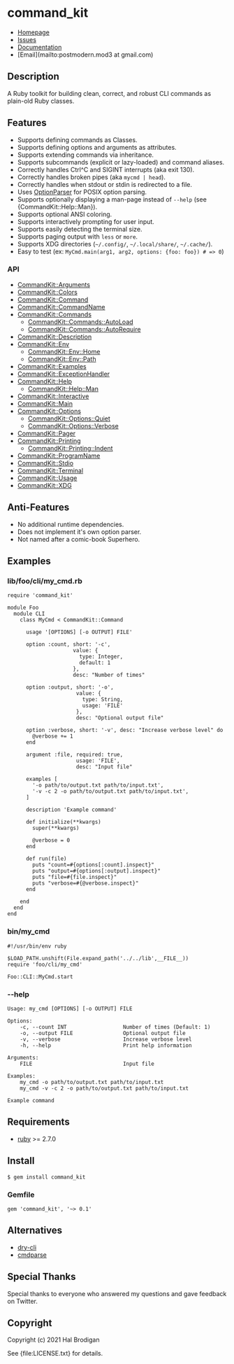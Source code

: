 # command_kit

* [Homepage](https://github.com/postmodern/command_kit.rb#readme)
* [Issues](https://github.com/postmodern/command_kit.rb/issues)
* [Documentation](http://rubydoc.info/gems/command_kit/frames)
* [Email](mailto:postmodern.mod3 at gmail.com)

## Description

A Ruby toolkit for building clean, correct, and robust CLI commands as
plain-old Ruby classes.

## Features

* Supports defining commands as Classes.
* Supports defining options and arguments as attributes.
* Supports extending commands via inheritance.
* Supports subcommands (explicit or lazy-loaded) and command aliases.
* Correctly handles Ctrl^C and SIGINT interrupts (aka exit 130).
* Correctly handles broken pipes (aka `mycmd | head`).
* Correctly handles when stdout or stdin is redirected to a file.
* Uses [OptionParser][optparse] for POSIX option parsing.
* Supports optionally displaying a man-page instead of `--help`
  (see {CommandKit::Help::Man}).
* Supports optional ANSI coloring.
* Supports interactively prompting for user input.
* Supports easily detecting the terminal size.
* Supports paging output with `less` or `more`.
* Supports XDG directories (`~/.config/`, `~/.local/share/`, `~/.cache/`).
* Easy to test (ex: `MyCmd.main(arg1, arg2, options: {foo: foo}) # => 0`)

### API

* [CommandKit::Arguments](https://rubydoc.info/github/postmodern/command_kit/main/CommandKit/Arguments)
* [CommandKit::Colors](https://rubydoc.info/github/postmodern/command_kit/main/CommandKit/Colors)
* [CommandKit::Command](https://rubydoc.info/github/postmodern/command_kit/main/CommandKit/Command)
* [CommandKit::CommandName](https://rubydoc.info/github/postmodern/command_kit/main/CommandKit/CommandName)
* [CommandKit::Commands](https://rubydoc.info/github/postmodern/command_kit/main/CommandKit/Commands)
  * [CommandKit::Commands::AutoLoad](https://rubydoc.info/github/postmodern/command_kit/main/CommandKit/Commands/AutoLoad)
  * [CommandKit::Commands::AutoRequire](https://rubydoc.info/github/postmodern/command_kit/main/CommandKit/Commands/AutoRequire)
* [CommandKit::Description](https://rubydoc.info/github/postmodern/command_kit/main/CommandKit/Description)
* [CommandKit::Env](https://rubydoc.info/github/postmodern/command_kit/main/CommandKit/Env)
  * [CommandKit::Env::Home](https://rubydoc.info/github/postmodern/command_kit/main/CommandKit/Env/Home)
  * [CommandKit::Env::Path](https://rubydoc.info/github/postmodern/command_kit/main/CommandKit/Env/Path)
* [CommandKit::Examples](https://rubydoc.info/github/postmodern/command_kit/main/CommandKit/Examples)
* [CommandKit::ExceptionHandler](https://rubydoc.info/github/postmodern/command_kit/main/CommandKit/ExceptionHandler)
* [CommandKit::Help](https://rubydoc.info/github/postmodern/command_kit/main/CommandKit/Help)
  * [CommandKit::Help::Man](https://rubydoc.info/github/postmodern/command_kit/main/CommandKit/Help/Man)
* [CommandKit::Interactive](https://rubydoc.info/github/postmodern/command_kit/main/CommandKit/Interactive)
* [CommandKit::Main](https://rubydoc.info/github/postmodern/command_kit/main/CommandKit/Main)
* [CommandKit::Options](https://rubydoc.info/github/postmodern/command_kit/main/CommandKit/Options)
  * [CommandKit::Options::Quiet](https://rubydoc.info/github/postmodern/command_kit/main/CommandKit/Options/Quiet)
  * [CommandKit::Options::Verbose](https://rubydoc.info/github/postmodern/command_kit/main/CommandKit/Options/Verbose)
* [CommandKit::Pager](https://rubydoc.info/github/postmodern/command_kit/main/CommandKit/Pager)
* [CommandKit::Printing](https://rubydoc.info/github/postmodern/command_kit/main/CommandKit/Printing)
  * [CommandKit::Printing::Indent](https://rubydoc.info/github/postmodern/command_kit/main/CommandKit/Printing/Indent)
* [CommandKit::ProgramName](https://rubydoc.info/github/postmodern/command_kit/main/CommandKit/ProgramName)
* [CommandKit::Stdio](https://rubydoc.info/github/postmodern/command_kit/main/CommandKit/Stdio)
* [CommandKit::Terminal](https://rubydoc.info/github/postmodern/command_kit/main/CommandKit/Terminal)
* [CommandKit::Usage](https://rubydoc.info/github/postmodern/command_kit/main/CommandKit/Usage)
* [CommandKit::XDG](https://rubydoc.info/github/postmodern/command_kit/main/CommandKit/XDG)

## Anti-Features

* No additional runtime dependencies.
* Does not implement it's own option parser.
* Not named after a comic-book Superhero.

## Examples

### lib/foo/cli/my_cmd.rb

    require 'command_kit'

    module Foo
      module CLI
        class MyCmd < CommandKit::Command
    
          usage '[OPTIONS] [-o OUTPUT] FILE'
    
          option :count, short: '-c',
                         value: {
                           type: Integer,
                           default: 1
                         },
                         desc: "Number of times"
    
          option :output, short: '-o',
                          value: {
                            type: String,
                            usage: 'FILE'
                          },
                          desc: "Optional output file"
    
          option :verbose, short: '-v', desc: "Increase verbose level" do
            @verbose += 1
          end
    
          argument :file, required: true,
                          usage: 'FILE',
                          desc: "Input file"

          examples [
            '-o path/to/output.txt path/to/input.txt',
            '-v -c 2 -o path/to/output.txt path/to/input.txt',
          ]

          description 'Example command'
    
          def initialize(**kwargs)
            super(**kwargs)
    
            @verbose = 0
          end
    
          def run(file)
            puts "count=#{options[:count].inspect}"
            puts "output=#{options[:output].inspect}"
            puts "file=#{file.inspect}"
            puts "verbose=#{@verbose.inspect}"
          end
    
        end
      end
    end

### bin/my_cmd

    #!/usr/bin/env ruby
    
    $LOAD_PATH.unshift(File.expand_path('../../lib',__FILE__))
    require 'foo/cli/my_cmd'
    
    Foo::CLI::MyCmd.start

### --help

    Usage: my_cmd [OPTIONS] [-o OUTPUT] FILE
    
    Options:
        -c, --count INT                  Number of times (Default: 1)
        -o, --output FILE                Optional output file
        -v, --verbose                    Increase verbose level
        -h, --help                       Print help information
    
    Arguments:
        FILE                             Input file
    
    Examples:
        my_cmd -o path/to/output.txt path/to/input.txt
        my_cmd -v -c 2 -o path/to/output.txt path/to/input.txt
    
    Example command

## Requirements

* [ruby] >= 2.7.0

## Install

    $ gem install command_kit

### Gemfile

    gem 'command_kit', '~> 0.1'

## Alternatives

* [dry-cli](https://dry-rb.org/gems/dry-cli/0.6/)
* [cmdparse](https://cmdparse.gettalong.org/)

## Special Thanks

Special thanks to everyone who answered my questions and gave feedback on
Twitter.

## Copyright

Copyright (c) 2021 Hal Brodigan

See {file:LICENSE.txt} for details.

[ruby]: https://www.ruby-lang.org/
[optparse]: https://rubydoc.info/stdlib/optparse/OptionParser
